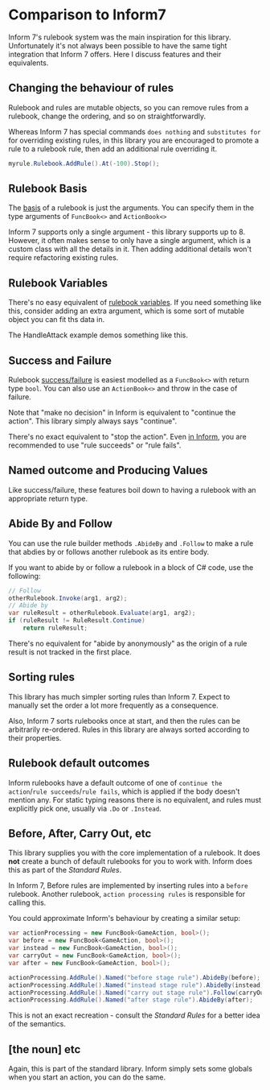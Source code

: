 # Comparison to Inform7

Inform 7's rulebook system was the main inspiration for this library. Unfortunately it's not always been possible to have the same tight integration that Inform 7 offers. Here I discuss features and their equivalents.

## Changing the behaviour of rules

Rulebook and rules are mutable objects, so you can remove rules from a rulebook, change the ordering, and so on straightforwardly.

Whereas Inform 7 has special commands `does nothing` and `substitutes for` for overriding existing rules, in this library you are encouraged to promote a rule to a rulebook rule, then add an additional rule overriding it.

```csharp
myrule.Rulebook.AddRule().At(-100).Stop();
```

## Rulebook Basis

The [basis](https://ganelson.github.io/inform-website/book/WI_19_9.html) of a rulebook is just the arguments. You can specify them in the type arguments of `FuncBook<>` and `ActionBook<>`

Inform 7 supports only a single argument - this library supports up to 8. However, it often makes sense to only have a single argument, which is a custom class with all the details in it. Then adding additional details won't require refactoring existing rules.

## Rulebook Variables

There's no easy equivalent of [rulebook variables](https://ganelson.github.io/inform-website/book/WI_19_10.html). If you need something like this, consider adding an extra argument, which is some sort of mutable object you can fit ths data in.

The HandleAttack example demos something like this.

## Success and Failure

Rulebook [success/failure](https://ganelson.github.io/inform-website/book/WI_19_11.html) is easiest modelled as a `FuncBook<>` with return type `bool`. You can also use an `ActionBook<>` and throw in the case of failure.

Note that "make no decision" in Inform is equivalent to "continue the action". This library simply always says "continue".

There's no exact equivalent to "stop the action". Even [in Inform](https://inform-7-handbook.readthedocs.io/en/latest/chapter_4_actions/rulebooks_&_stop_the_action/), you are recommended to use "rule succeeds" or "rule fails".

## Named outcome and Producing Values

Like success/failure, these features boil down to having a rulebook with an appropriate return type.

## Abide By and Follow

You can use the rule builder methods `.AbideBy` and `.Follow` to make a rule that abdies by or follows another rulebook as its entire body.

If you want to abide by or follow a rulebook in a block of C# code, use the following:

```csharp
// Follow
otherRulebook.Invoke(arg1, arg2);
// Abide by
var ruleResult = otherRulebook.Evaluate(arg1, arg2);
if (ruleResult != RuleResult.Continue)
    return ruleResult;
```

There's no equivalent for "abide by anonymously" as the origin of a rule result is not tracked in the first place.

## Sorting rules

This library has much simpler sorting rules than Inform 7. Expect to manually set the order a lot more frequently as a consequence.

Also, Inform 7 sorts rulebooks once at start, and then the rules can be arbitrarily re-ordered. Rules in this library are always sorted according to their properties.


## Rulebook default outcomes

Inform rulebooks have a default outcome of one of `continue the action`/`rule succeeds`/`rule fails`, which is applied if the body doesn't mention any. 
For static typing reasons there is no equivalent, and rules must explicitly pick one, usually via `.Do` or `.Instead`. 


## Before, After, Carry Out, etc

This library supplies you with the core implementation of a rulebook. It does **not** create a bunch of default rulebooks for you to work with. Inform does this as part of the *Standard Rules*.

In Inform 7, Before rules are implemented by inserting rules into a `before` rulebook. Another rulebook, `action processing rules` is responsible for calling this.

You could approximate Inform's behaviour by creating a similar setup:

```csharp
var actionProcessing = new FuncBook<GameAction, bool>();
var before = new FuncBook<GameAction, bool>();
var instead = new FuncBook<GameAction, bool>();
var carryOut = new FuncBook<GameAction, bool>();
var after = new FuncBook<GameAction, bool>();

actionProcessing.AddRule().Named("before stage rule").AbideBy(before);
actionProcessing.AddRule().Named("instead stage rule").AbideBy(instead);
actionProcessing.AddRule().Named("carry out stage rule").Follow(carryOut);
actionProcessing.AddRule().Named("after stage rule").AbideBy(after);
```

This is not an exact recreation - consult the *Standard Rules* for a better idea of the semantics.

## \[the noun\] etc

Again, this is part of the standard library. Inform simply sets some globals when you start an action, you can do the same.